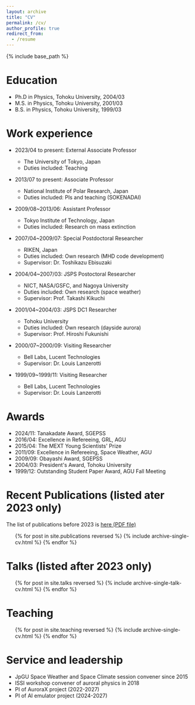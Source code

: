 ```yaml
---
layout: archive
title: "CV"
permalink: /cv/
author_profile: true
redirect_from:
  - /resume
---
```


{% include base_path %}

Education
======
* Ph.D in Physics, Tohoku University, 2004/03
* M.S. in Physics, Tohoku University, 2001/03
* B.S. in Physics, Tohoku University, 1999/03

Work experience
======
* 2023/04 to present: External Associate Professor
  * The University of Tokyo, Japan
  * Duties included: Teaching

* 2013/07 to present: Associate Professor
  * National Institute of Polar Research, Japan
  * Duties included: PIs and teaching (SOKENADAI)

* 2009/08~2013/06: Assistant Professor
  * Tokyo Institute of Technology, Japan
  * Duties included: Research on mass extinction

* 2007/04~2009/07: Special Postdoctoral Researcher
  * RIKEN, Japan
  * Duties included: Own research (MHD code development)
  * Supervisor: Dr. Toshikazu Ebisuzaki

* 2004/04~2007/03: JSPS Postoctoral Researcher
  * NICT, NASA/GSFC, and Nagoya University
  * Duties included: Own research (space weather)
  * Supervisor: Prof. Takashi Kikuchi

* 2001/04~2004/03: JSPS DC1 Researcher
  * Tohoku University
  * Duties included: Own research (dayside aurora)
  * Supervisor: Prof. Hiroshi Fukunishi

* 2000/07~2000/09: Visiting Researcher
  * Bell Labs, Lucent Technologies
  * Supervisor: Dr. Louis Lanzerotti

* 1999/09~1999/11: Visiting Researcher 
  * Bell Labs, Lucent Technologies
  * Supervisor: Dr. Louis Lanzerotti

Awards
======
* 2024/11: Tanakadate Award, SGEPSS
* 2016/04: Excellence in Refereeing, GRL, AGU
* 2015/04: The MEXT Young Scientists' Prize
* 2011/09: Excellence in Refereeing, Space Weather, AGU
* 2009/09: Obayashi Award, SGEPSS
* 2004/03: President's Award, Tohoku University
* 1999/12: Outstanding Student Paper Award, AGU Fall Meeting

<!--
Skills
======
* Skill 1
* Skill 2
  * Sub-skill 2.1
  * Sub-skill 2.2
  * Sub-skill 2.3
* Skill 3
-->

Recent Publications (listed ater 2023 only)
======
The list of publications before 2023 is <a href='https://ryuhokataoka.github.io/files/publication2023b.pdf'>here (PDF file)</a>

<ul>{% for post in site.publications reversed %}
    {% include archive-single-cv.html %}
  {% endfor %}</ul>
  
Talks (listed after 2023 only)
======
  <ul>{% for post in site.talks reversed %}
    {% include archive-single-talk-cv.html  %}
  {% endfor %}</ul>
  
Teaching
======
  <ul>{% for post in site.teaching reversed %}
    {% include archive-single-cv.html %}
  {% endfor %}</ul>

Service and leadership
======
* JpGU Space Weather and Space Climate session convener since 2015
* ISSI workshop convener of auroral physics in 2018
* PI of AuroraX project (2022-2027)
* PI of AI emulator project (2024-2027)
